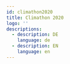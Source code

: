 ```yaml
---
id: climathon2020
title: Climathon 2020
logo: ''
descriptions:
  - description: DE
    language: de
  - description: EN
    language: en
---
```


